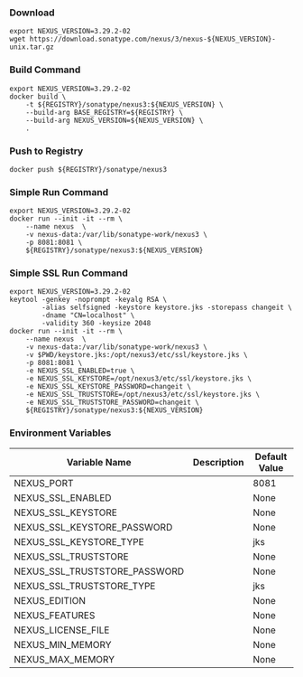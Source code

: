 ### Download
```shell
export NEXUS_VERSION=3.29.2-02
wget https://download.sonatype.com/nexus/3/nexus-${NEXUS_VERSION}-unix.tar.gz
```

### Build Command
```shell
export NEXUS_VERSION=3.29.2-02
docker build \
    -t ${REGISTRY}/sonatype/nexus3:${NEXUS_VERSION} \
    --build-arg BASE_REGISTRY=${REGISTRY} \
    --build-arg NEXUS_VERSION=${NEXUS_VERSION} \
    .
```

### Push to Registry
```shell
docker push ${REGISTRY}/sonatype/nexus3
```

### Simple Run Command
```shell
export NEXUS_VERSION=3.29.2-02
docker run --init -it --rm \
    --name nexus  \
    -v nexus-data:/var/lib/sonatype-work/nexus3 \
    -p 8081:8081 \
    ${REGISTRY}/sonatype/nexus3:${NEXUS_VERSION}
```

### Simple SSL Run Command
```shell
export NEXUS_VERSION=3.29.2-02
keytool -genkey -noprompt -keyalg RSA \
        -alias selfsigned -keystore keystore.jks -storepass changeit \
        -dname "CN=localhost" \
        -validity 360 -keysize 2048
docker run --init -it --rm \
    --name nexus  \
    -v nexus-data:/var/lib/sonatype-work/nexus3 \
    -v $PWD/keystore.jks:/opt/nexus3/etc/ssl/keystore.jks \
    -p 8081:8081 \
    -e NEXUS_SSL_ENABLED=true \
    -e NEXUS_SSL_KEYSTORE=/opt/nexus3/etc/ssl/keystore.jks \
    -e NEXUS_SSL_KEYSTORE_PASSWORD=changeit \
    -e NEXUS_SSL_TRUSTSTORE=/opt/nexus3/etc/ssl/keystore.jks \
    -e NEXUS_SSL_TRUSTSTORE_PASSWORD=changeit \
    ${REGISTRY}/sonatype/nexus3:${NEXUS_VERSION}
```

### Environment Variables
| Variable Name | Description | Default Value |
| --- | --- | --- |
| NEXUS_PORT | | 8081 |
| NEXUS_SSL_ENABLED | | None |
| NEXUS_SSL_KEYSTORE | | None |
| NEXUS_SSL_KEYSTORE_PASSWORD | | None |
| NEXUS_SSL_KEYSTORE_TYPE | | jks |
| NEXUS_SSL_TRUSTSTORE | | None |
| NEXUS_SSL_TRUSTSTORE_PASSWORD | | None |
| NEXUS_SSL_TRUSTSTORE_TYPE | | jks |
| NEXUS_EDITION | | None |
| NEXUS_FEATURES | | None |
| NEXUS_LICENSE_FILE | | None |
| NEXUS_MIN_MEMORY | | None |
| NEXUS_MAX_MEMORY | | None |